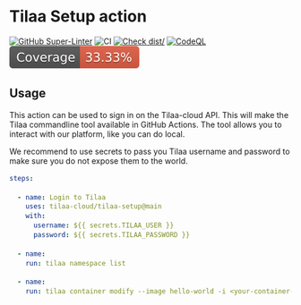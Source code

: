 # Tilaa Setup action

[![GitHub Super-Linter](https://github.com/actions/typescript-action/actions/workflows/linter.yml/badge.svg)](https://github.com/super-linter/super-linter)
![CI](https://github.com/actions/typescript-action/actions/workflows/ci.yml/badge.svg)
[![Check dist/](https://github.com/actions/typescript-action/actions/workflows/check-dist.yml/badge.svg)](https://github.com/actions/typescript-action/actions/workflows/check-dist.yml)
[![CodeQL](https://github.com/actions/typescript-action/actions/workflows/codeql-analysis.yml/badge.svg)](https://github.com/actions/typescript-action/actions/workflows/codeql-analysis.yml)
[![Coverage](./badges/coverage.svg)](./badges/coverage.svg)

## Usage

This action can be used to sign in on the Tilaa-cloud API. This will make the Tilaa commandline tool 
available in GitHub Actions. The tool allows you to interact with our platform, like you can do
local.

We recommend to use secrets to pass you Tilaa username and password to make sure you do not expose them to
the world.

```yaml
steps:
  
  - name: Login to Tilaa
    uses: tilaa-cloud/tilaa-setup@main
    with:
      username: ${{ secrets.TILAA_USER }}
      password: ${{ secrets.TILAA_PASSWORD }}
  
  - name: 
    run: tilaa namespace list

  - name: 
    run: tilaa container modify --image hello-world -i <your-container-id>
```